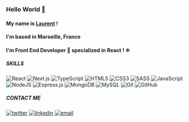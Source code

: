 ### Hello World 👋

#### My name is <a href='https://www.linkedin.com/in/laurent-facente-52642a232/'>Laurent</a> !
#### I'm based in **Marseille, France**
#### I'm **Front End Developer** 🎨 specialized in **React** ! ⚛️

##### SKILLS

  ![React](https://img.shields.io/badge/react.js-0078d7.svg?style=for-the-badge&logo=react&logoColor=white)
  ![Next.js](https://img.shields.io/badge/Next.js-%23121011.svg?style=for-the-badge&logo=next.js&logoColor=white)
  ![TypeScript](https://img.shields.io/badge/TypeScript-0078d7.svg?style=for-the-badge&logo=typescript&logoColor=white)
  ![HTML5](https://img.shields.io/badge/html5-%23E34F26.svg?style=for-the-badge&logo=html5&logoColor=white)
  ![CSS3](https://img.shields.io/badge/css3-%231572B6.svg?style=for-the-badge&logo=css3&logoColor=white)
  ![SASS](https://img.shields.io/badge/SASS-hotpink.svg?style=for-the-badge&logo=SASS&logoColor=white)
  ![JavaScript](https://img.shields.io/badge/javascript-%23323330.svg?style=for-the-badge&logo=javascript&logoColor=%23F7DF1E)<br>
  ![NodeJS](https://img.shields.io/badge/node.js-6DA55F?style=for-the-badge&logo=node.js&logoColor=white)
  ![Express.js](https://img.shields.io/badge/express.js-%23404d59.svg?style=for-the-badge&logo=express&logoColor=%2361DAFB)
  ![MongoDB](https://img.shields.io/badge/MongoDB-%234ea94b.svg?style=for-the-badge&logo=mongodb&logoColor=white)
  ![MySQL](https://img.shields.io/badge/mysql-%2300f.svg?style=for-the-badge&logo=mysql&logoColor=white)
  ![Git](https://img.shields.io/badge/git-%23F05033.svg?style=for-the-badge&logo=git&logoColor=white)
  ![GitHub](https://img.shields.io/badge/github-%23121011.svg?style=for-the-badge&logo=github&logoColor=white)

##### CONTACT ME

[![twitter](https://img.shields.io/badge/twitter--lightgrey?style=social&logo=twitter)](https://twitter.com/laufctdev)
[![linkedin](https://img.shields.io/badge/linkedin--lightgrey?style=social&logo=linkedin)](https://www.linkedin.com/in/laurent-facente-52642a232/)
[![email](https://img.shields.io/badge/email--lightgrey?style=social&logo=gmail)](mailto:facentelaurent@gmail.com)
